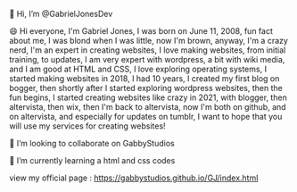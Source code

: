 👋 Hi, I’m @GabrielJonesDev

😄 Hi everyone, I'm Gabriel Jones, I was born on June 11, 2008, fun fact about me, I was blond when I was little, now I'm brown, anyway, I'm a crazy nerd, I'm an expert in creating websites, I love making websites, from initial training, to updates, I am very expert with wordpress, a bit with wiki media, and I am good at HTML and CSS, I love exploring operating systems, I started making websites in 2018, I had 10 years, I created my first blog on bogger, then shortly after I started exploring wordpress websites, then the fun begins, I started creating websites like crazy in 2021, with blogger, then altervista, then wix, then I'm back to altervista, now I'm both on github, and on altervista, and especially for updates on tumblr, I want to hope that you will use my services for creating websites!

💞️ I’m looking to collaborate on GabbyStudios

🌱 I’m currently learning a html and css codes

view my official page : https://gabbystudios.github.io/GJ/index.html
